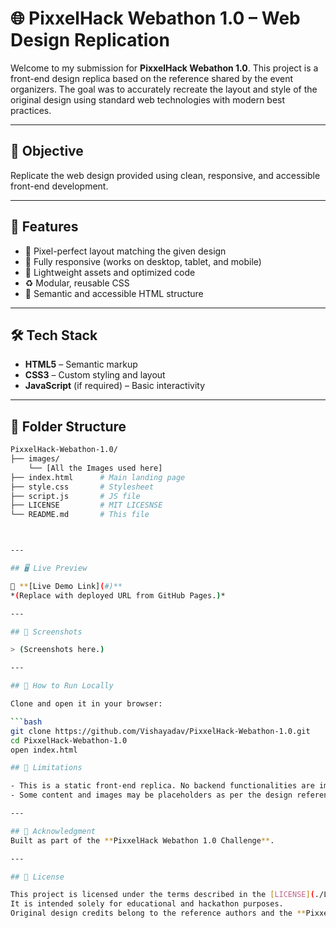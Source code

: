 # 🌐 PixxelHack Webathon 1.0 – Web Design Replication

Welcome to my submission for **PixxelHack Webathon 1.0**. This project is a front-end design replica based on the reference shared by the event organizers. The goal was to accurately recreate the layout and style of the original design using standard web technologies with modern best practices.

---

## 🎯 Objective

Replicate the web design provided using clean, responsive, and accessible front-end development.

---

## 🚀 Features

- 🎨 Pixel-perfect layout matching the given design
- 📱 Fully responsive (works on desktop, tablet, and mobile)
- 💾 Lightweight assets and optimized code
- ♻️ Modular, reusable CSS
- 🧠 Semantic and accessible HTML structure

---

## 🛠️ Tech Stack

- **HTML5** – Semantic markup  
- **CSS3** – Custom styling and layout  
- **JavaScript** (if required) – Basic interactivity  

---

## 📂 Folder Structure

```bash
PixxelHack-Webathon-1.0/
├── images/
    └── [All the Images used here]
├── index.html      # Main landing page
├── style.css       # Stylesheet
├── script.js       # JS file
├── LICENSE         # MIT LICESNSE
└── README.md       # This file



---

## 🖥️ Live Preview

🔗 **[Live Demo Link](#)**  
*(Replace with deployed URL from GitHub Pages.)*

---

## 📸 Screenshots

> (Screenshots here.)

---

## 📌 How to Run Locally

Clone and open it in your browser:

```bash
git clone https://github.com/Vishayadav/PixxelHack-Webathon-1.0.git
cd PixxelHack-Webathon-1.0
open index.html

## 🚧 Limitations

- This is a static front-end replica. No backend functionalities are implemented.
- Some content and images may be placeholders as per the design reference.

---

## 🤝 Acknowledgment
Built as part of the **PixxelHack Webathon 1.0 Challenge**.

---

## 📜 License

This project is licensed under the terms described in the [LICENSE](./LICENSE) file.  
It is intended solely for educational and hackathon purposes.  
Original design credits belong to the reference authors and the **PixxelHack** team.
